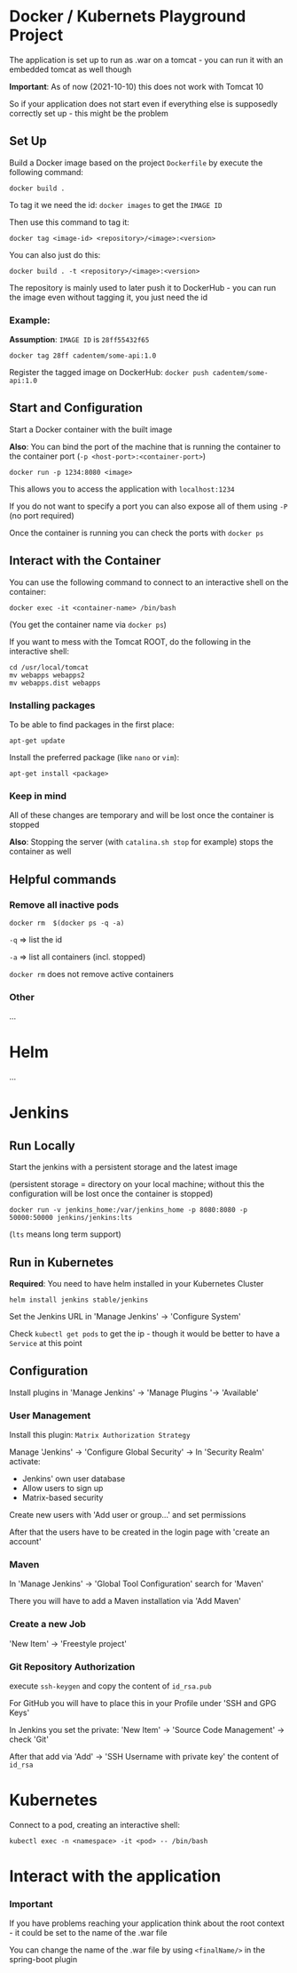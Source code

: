 # Docker / Kubernets Playground Project
The application is set up to run as .war on a tomcat - you can run it with an embedded tomcat as well though

**Important**: As of now (2021-10-10) this does not work with Tomcat 10

So if your application does not start even if everything else is supposedly correctly set up - this might be the problem

## Set Up
Build a Docker image based on the project `Dockerfile` by execute the following command:

`docker build .`

To tag it we need the id: `docker images` to get the `IMAGE ID`

Then use this command to tag it:

`docker tag <image-id> <repository>/<image>:<version>`

You can also just do this:

`docker build . -t <repository>/<image>:<version>`

The repository is mainly used to later push it to DockerHub - you can run the image even without tagging it, you just need the id

### Example:
**Assumption**: `IMAGE ID` is `28ff55432f65`

`docker tag 28ff cadentem/some-api:1.0`

Register the tagged image on DockerHub: `docker push cadentem/some-api:1.0`

## Start and Configuration
Start a Docker container with the built image

**Also**: You can bind the port of the machine that is running the container to the container port (`-p <host-port>:<container-port>`)

`docker run -p 1234:8080 <image>`

This allows you to access the application with `localhost:1234`

If you do not want to specify a port you can also expose all of them using `-P` (no port required)

Once the container is running you can check the ports with `docker ps`

## Interact with the Container
You can use the following command to connect to an interactive shell on the container:

`docker exec -it <container-name> /bin/bash`

(You get the container name via `docker ps`)

If you want to mess with the Tomcat ROOT, do the following in the interactive shell:

```
cd /usr/local/tomcat
mv webapps webapps2
mv webapps.dist webapps
```

### Installing packages
To be able to find packages in the first place:

`apt-get update`

Install the preferred package (like `nano` or `vim`):

`apt-get install <package>`

### Keep in mind
All of these changes are temporary and will be lost once the container is stopped

**Also**: Stopping the server (with `catalina.sh stop` for example) stops the container as well

## Helpful commands
### Remove all inactive pods

`docker rm  $(docker ps -q -a)`

`-q` => list the id

`-a` => list all containers (incl. stopped)

`docker rm` does not remove active containers

### Other
...

# Helm
...

# Jenkins
## Run Locally
Start the jenkins with a persistent storage and the latest image

(persistent storage = directory on your local machine; without this the configuration will be lost once the container is stopped)

`docker run -v jenkins_home:/var/jenkins_home -p 8080:8080 -p 50000:50000 jenkins/jenkins:lts`

(`lts` means long term support)

## Run in Kubernetes
**Required**: You need to have helm installed in your Kubernetes Cluster

`helm install jenkins stable/jenkins`

Set the Jenkins URL in 'Manage Jenkins' -> 'Configure System'

Check `kubectl get pods` to get the ip - though it would be better to have a `Service` at this point

## Configuration
Install plugins in 'Manage Jenkins' -> 'Manage Plugins '-> 'Available'

### User Management
Install this plugin: `Matrix Authorization Strategy`

Manage 'Jenkins' -> 'Configure Global Security' -> In 'Security Realm' activate:
* Jenkins' own user database
* Allow users to sign up
* Matrix-based security

Create new users with 'Add user or group...' and set permissions

After that the users have to be created in the login page with 'create an account'

### Maven
In 'Manage Jenkins' -> 'Global Tool Configuration' search for 'Maven'

There you will have to add a Maven installation via 'Add Maven'

### Create a new Job
'New Item' -> 'Freestyle project'

### Git Repository Authorization
execute `ssh-keygen` and copy the content of `id_rsa.pub`

For GitHub you will have to place this in your Profile under 'SSH and GPG Keys'

In Jenkins you set the private: 'New Item' -> 'Source Code Management' -> check 'Git'

After that add via 'Add' -> 'SSH Username with private key' the content of `id_rsa`

# Kubernetes
Connect to a pod, creating an interactive shell:

`kubectl exec -n <namespace> -it <pod> -- /bin/bash`

# Interact with the application
### Important 
If you have problems reaching your application think about the root context - it could be set to the name of the .war file

You can change the name of the .war file by using `<finalName/>` in the spring-boot plugin

